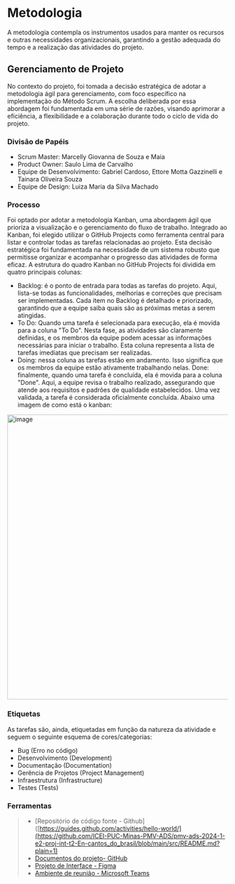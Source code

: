
# Metodologia

A metodologia contempla os instrumentos usados para manter os recursos e outras necessidades organizacionais, garantindo a gestão adequada do tempo e a realização das atividades do projeto.

## Gerenciamento de Projeto

No contexto do projeto, foi tomada a decisão estratégica de adotar a metodologia ágil para gerenciamento, com foco específico na implementação do Método Scrum. A escolha deliberada por essa abordagem foi fundamentada em uma série de razões, visando aprimorar a eficiência, a flexibilidade e a colaboração durante todo o ciclo de vida do projeto.

### Divisão de Papéis

* Scrum Master: Marcelly Giovanna de Souza e Maia
* Product Owner: Saulo Lima de Carvalho
* Equipe de Desenvolvimento: Gabriel Cardoso, Ettore Motta Gazzinelli e Tainara Oliveira Souza
* Equipe de Design: Luiza Maria da Silva Machado

### Processo

Foi optado por adotar a metodologia Kanban, uma abordagem ágil que prioriza a visualização e o gerenciamento do fluxo de trabalho. Integrado ao Kanban, foi elegido utilizar o GitHub Projects como ferramenta central para listar e controlar todas as tarefas relacionadas ao projeto. Esta decisão estratégica foi fundamentada na necessidade de um sistema robusto que permitisse organizar e acompanhar o progresso das atividades de forma eficaz. A estrutura do quadro Kanban no GitHub Projects foi dividida em quatro principais colunas:

* Backlog: é o ponto de entrada para todas as tarefas do projeto. Aqui, lista-se todas as funcionalidades, melhorias e correções que precisam ser implementadas. Cada item no Backlog é detalhado e priorizado, garantindo que a equipe saiba quais são as próximas metas a serem atingidas.
* To Do: Quando uma tarefa é selecionada para execução, ela é movida para a coluna "To Do". Nesta fase, as atividades são claramente definidas, e os membros da equipe podem acessar as informações necessárias para iniciar o trabalho. Esta coluna representa a lista de tarefas imediatas que precisam ser realizadas.
* Doing: nessa coluna as tarefas estão em andamento. Isso significa que os membros da equipe estão ativamente trabalhando nelas.
Done: finalmente, quando uma tarefa é concluída, ela é movida para a coluna "Done". Aqui, a equipe revisa o trabalho realizado, assegurando que atende aos requisitos e padrões de qualidade estabelecidos. Uma vez validada, a tarefa é considerada oficialmente concluída.
Abaixo uma imagem de como está o kanban:

<img width="650" alt="image" src="https://github.com/ICEI-PUC-Minas-PMV-ADS/pmv-ads-2024-1-e2-proj-int-t2-En-cantos_do_brasil/assets/85742337/a436d04d-6186-4090-b903-aa280914d645">



### Etiquetas

As tarefas são, ainda, etiquetadas em função da natureza da atividade e seguem o seguinte esquema de cores/categorias:

* Bug (Erro no código)
* Desenvolvimento (Development)
* Documentação (Documentation)
* Gerência de Projetos (Project Management)
* Infraestrutura (Infrastructure)
* Testes (Tests)

### Ferramentas

> - [Repositório de código fonte - Github]([https://guides.github.com/activities/hello-world/](https://github.com/ICEI-PUC-Minas-PMV-ADS/pmv-ads-2024-1-e2-proj-int-t2-En-cantos_do_brasil/blob/main/src/README.md?plain=1)
> - [Documentos do projeto- GitHub](https://github.com/ICEI-PUC-Minas-PMV-ADS/pmv-ads-2024-1-e2-proj-int-t2-En-cantos_do_brasil/tree/main/docs)
> - [Projeto de Interface - Figma](https://www.youtube.com/playlist?list=PLHz_AreHm4dm7ZULPAmadvNhH6vk9oNZA)
> - [Ambiente de reunião - Microsoft Teams](https://teams.microsoft.com/_#/school/conversations/Geral?threadId=19:rhIE0idjoNgQHZPXsmFC3tAOm2YhwrxhnBxDpORmZ1M1@thread.tacv2&ctx=channel)
  
